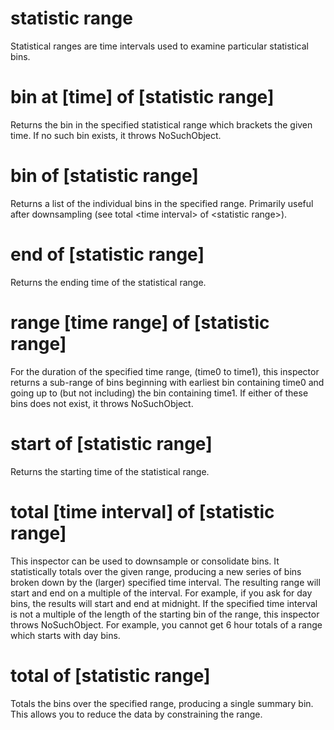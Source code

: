 # statistic range

Statistical ranges are time intervals used to examine particular statistical bins.

# bin at [time] of [statistic range]

Returns the bin in the specified statistical range which brackets the given time. If no such bin exists, it throws NoSuchObject.

# bin of [statistic range]

Returns a list of the individual bins in the specified range. Primarily useful after downsampling (see total &lt;time interval&gt; of &lt;statistic range&gt;).

# end of [statistic range]

Returns the ending time of the statistical range.

# range [time range] of [statistic range]

For the duration of the specified time range, (time0 to time1), this inspector returns a sub-range of bins beginning with earliest bin containing time0 and going up to (but not including) the bin containing time1. If either of these bins does not exist, it throws NoSuchObject.

# start of [statistic range]

Returns the starting time of the statistical range.

# total [time interval] of [statistic range]

This inspector can be used to downsample or consolidate bins. It statistically totals over the given range, producing a new series of bins broken down by the (larger) specified time interval. The resulting range will start and end on a multiple of the interval. For example, if you ask for day bins, the results will start and end at midnight. If the specified time interval is not a multiple of the length of the starting bin of the range, this inspector throws NoSuchObject. For example, you cannot get 6 hour totals of a range which starts with day bins.

# total of [statistic range]

Totals the bins over the specified range, producing a single summary bin. This allows you to reduce the data by constraining the range.
